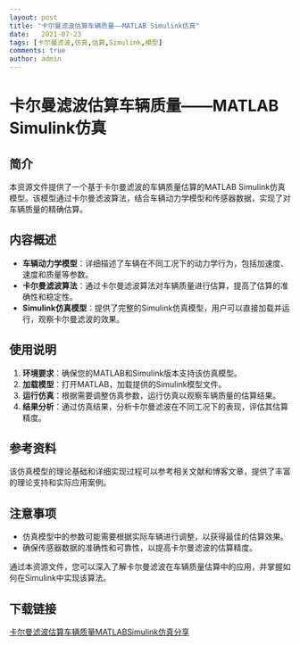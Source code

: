 ```yaml
---
layout: post
title: "卡尔曼滤波估算车辆质量——MATLAB Simulink仿真"
date:   2021-07-23
tags: [卡尔曼滤波,仿真,估算,Simulink,模型]
comments: true
author: admin
---
```

# 卡尔曼滤波估算车辆质量——MATLAB Simulink仿真

## 简介

本资源文件提供了一个基于卡尔曼滤波的车辆质量估算的MATLAB Simulink仿真模型。该模型通过卡尔曼滤波算法，结合车辆动力学模型和传感器数据，实现了对车辆质量的精确估算。

## 内容概述

- **车辆动力学模型**：详细描述了车辆在不同工况下的动力学行为，包括加速度、速度和质量等参数。
- **卡尔曼滤波算法**：通过卡尔曼滤波算法对车辆质量进行估算，提高了估算的准确性和稳定性。
- **Simulink仿真模型**：提供了完整的Simulink仿真模型，用户可以直接加载并运行，观察卡尔曼滤波的效果。

## 使用说明

1. **环境要求**：确保您的MATLAB和Simulink版本支持该仿真模型。
2. **加载模型**：打开MATLAB，加载提供的Simulink模型文件。
3. **运行仿真**：根据需要调整仿真参数，运行仿真以观察车辆质量的估算结果。
4. **结果分析**：通过仿真结果，分析卡尔曼滤波在不同工况下的表现，评估其估算精度。

## 参考资料

该仿真模型的理论基础和详细实现过程可以参考相关文献和博客文章，提供了丰富的理论支持和实际应用案例。

## 注意事项

- 仿真模型中的参数可能需要根据实际车辆进行调整，以获得最佳的估算效果。
- 确保传感器数据的准确性和可靠性，以提高卡尔曼滤波的估算精度。

通过本资源文件，您可以深入了解卡尔曼滤波在车辆质量估算中的应用，并掌握如何在Simulink中实现该算法。

## 下载链接

[卡尔曼滤波估算车辆质量MATLABSimulink仿真分享](https://pan.quark.cn/s/2de9e4cd0170)